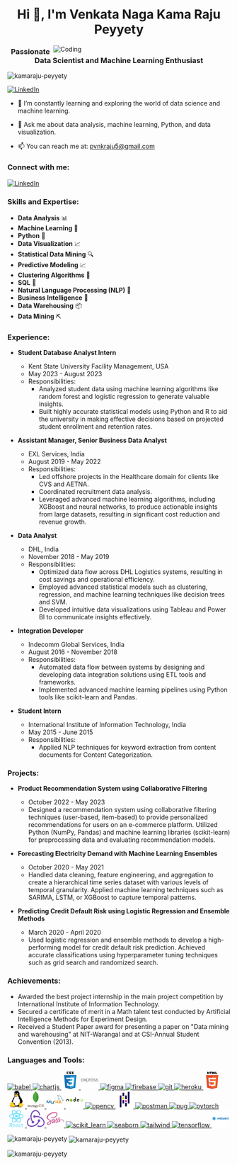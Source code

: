 <h1 align="center">Hi 👋, I'm Venkata Naga Kama Raju Peyyety</h1>
<img align="right" alt="Coding" width="400" src="https://media.tenor.com/NOYF3f82b_gAAAAC/programmer.gif">
<h3 align="center">Passionate Data Scientist and Machine Learning Enthusiast</h3>

<p align="left"> <img src="https://komarev.com/ghpvc/?username=kamaraju-peyyety&label=Profile%20views&color=0e75b6&style=flat" alt="kamaraju-peyyety" /> </p>

<p align="left"> <a href="https://linkedin.com/in/venkata-naga-kama-raju-peyyety" target="blank"><img src="https://img.shields.io/badge/LinkedIn-Connect-blue" alt="LinkedIn" /></a> </p>

- 🌱 I’m constantly learning and exploring the world of data science and machine learning.

- 💬 Ask me about data analysis, machine learning, Python, and data visualization.

- 📫 You can reach me at: [pvnkraju5@gmail.com](mailto:pvnkraju5@gmail.com)

<h3 align="left">Connect with me:</h3>
<p align="left">
  <a href="https://linkedin.com/in/venkata-naga-kama-raju-peyyety" target="blank">
    <img align="center" src="https://raw.githubusercontent.com/rahuldkjain/github-profile-readme-generator/master/src/images/icons/Social/linkedin.svg" alt="LinkedIn" height="30" width="40" />
  </a>
</p>

<h3 align="left">Skills and Expertise:</h3>

- **Data Analysis** 📊
- **Machine Learning** 🤖
- **Python** 🐍
- **Data Visualization** 📈
- **Statistical Data Mining** 🔍
- **Predictive Modeling** 📈
- **Clustering Algorithms** 🧩
- **SQL** 🎲
- **Natural Language Processing (NLP)** 📜
- **Business Intelligence** 💼
- **Data Warehousing** 📦
- **Data Mining** ⛏️


<h3 align="left">Experience:</h3>

- **Student Database Analyst Intern**
  - Kent State University Facility Management, USA
  - May 2023 - August 2023
  - Responsibilities:
    - Analyzed student data using machine learning algorithms like random forest and logistic regression to generate valuable insights.
    - Built highly accurate statistical models using Python and R to aid the university in making effective decisions based on projected student enrollment and retention rates.

- **Assistant Manager, Senior Business Data Analyst**
  - EXL Services, India
  - August 2019 - May 2022
  - Responsibilities:
    - Led offshore projects in the Healthcare domain for clients like CVS and AETNA.
    - Coordinated recruitment data analysis.
    - Leveraged advanced machine learning algorithms, including XGBoost and neural networks, to produce actionable insights from large datasets, resulting in significant cost reduction and revenue growth.

- **Data Analyst**
  - DHL, India
  - November 2018 - May 2019
  - Responsibilities:
    - Optimized data flow across DHL Logistics systems, resulting in cost savings and operational efficiency.
    - Employed advanced statistical models such as clustering, regression, and machine learning techniques like decision trees and SVM.
    - Developed intuitive data visualizations using Tableau and Power BI to communicate insights effectively.

- **Integration Developer**
  - Indecomm Global Services, India
  - August 2016 - November 2018
  - Responsibilities:
    - Automated data flow between systems by designing and developing data integration solutions using ETL tools and frameworks.
    - Implemented advanced machine learning pipelines using Python tools like scikit-learn and Pandas.

- **Student Intern**
  - International Institute of Information Technology, India
  - May 2015 - June 2015
  - Responsibilities:
    - Applied NLP techniques for keyword extraction from content documents for Content Categorization.

<h3 align="left">Projects:</h3>

- **Product Recommendation System using Collaborative Filtering**
  - October 2022 - May 2023
  - Designed a recommendation system using collaborative filtering techniques (user-based, item-based) to provide personalized recommendations for users on an e-commerce platform. Utilized Python (NumPy, Pandas) and machine learning libraries (scikit-learn) for preprocessing data and evaluating recommendation models.

- **Forecasting Electricity Demand with Machine Learning Ensembles**
  - October 2020 - May 2021
  - Handled data cleaning, feature engineering, and aggregation to create a hierarchical time series dataset with various levels of temporal granularity. Applied machine learning techniques such as SARIMA, LSTM, or XGBoost to capture temporal patterns.

- **Predicting Credit Default Risk using Logistic Regression and Ensemble Methods**
  - March 2020 - April 2020
  - Used logistic regression and ensemble methods to develop a high-performing model for credit default risk prediction. Achieved accurate classifications using hyperparameter tuning techniques such as grid search and randomized search.

<h3 align="left">Achievements:</h3>

- Awarded the best project internship in the main project competition by International Institute of Information Technology.
- Secured a certificate of merit in a Math talent test conducted by Artificial Intelligence Methods for Experiment Design.
- Received a Student Paper award for presenting a paper on "Data mining and warehousing" at NIT-Warangal and at CSI-Annual Student Convention (2013).

<h3 align="left">Languages and Tools:</h3>
<p align="left"> <a href="https://babeljs.io/" target="_blank" rel="noreferrer"> <img src="https://www.vectorlogo.zone/logos/babeljs/babeljs-icon.svg" alt="babel" width="40" height="40"/> </a> <a href="https://www.chartjs.org" target="_blank" rel="noreferrer"> <img src="https://www.chartjs.org/media/logo-title.svg" alt="chartjs" width="40" height="40"/> </a> <a href="https://www.w3schools.com/css/" target="_blank" rel="noreferrer"> <img src="https://raw.githubusercontent.com/devicons/devicon/master/icons/css3/css3-original-wordmark.svg" alt="css3" width="40" height="40"/> </a> <a href="https://expressjs.com" target="_blank" rel="noreferrer"> <img src="https://raw.githubusercontent.com/devicons/devicon/master/icons/express/express-original-wordmark.svg" alt="express" width="40" height="40"/> </a> <a href="https://www.figma.com/" target="_blank" rel="noreferrer"> <img src="https://www.vectorlogo.zone/logos/figma/figma-icon.svg" alt="figma" width="40" height="40"/> </a> <a href="https://firebase.google.com/" target="_blank" rel="noreferrer"> <img src="https://www.vectorlogo.zone/logos/firebase/firebase-icon.svg" alt="firebase" width="40" height="40"/> </a> <a href="https://git-scm.com/" target="_blank" rel="noreferrer"> <img src="https://www.vectorlogo.zone/logos/git-scm/git-scm-icon.svg" alt="git" width="40" height="40"/> </a> <a href="https://heroku.com" target="_blank" rel="noreferrer"> <img src="https://www.vectorlogo.zone/logos/heroku/heroku-icon.svg" alt="heroku" width="40" height="40"/> </a> <a href="https://www.w3.org/html/" target="_blank" rel="noreferrer"> <img src="https://raw.githubusercontent.com/devicons/devicon/master/icons/html5/html5-original-wordmark.svg" alt="html5" width="40" height="40"/> </a> <a href="https://www.linux.org/" target="_blank" rel="noreferrer"> <img src="https://raw.githubusercontent.com/devicons/devicon/master/icons/linux/linux-original.svg" alt="linux" width="40" height="40"/> </a> <a href="https://www.mongodb.com/" target="_blank" rel="noreferrer"> <img src="https://raw.githubusercontent.com/devicons/devicon/master/icons/mongodb/mongodb-original-wordmark.svg" alt="mongodb" width="40" height="40"/> </a> <a href="https://www.mysql.com/" target="_blank" rel="noreferrer"> <img src="https://raw.githubusercontent.com/devicons/devicon/master/icons/mysql/mysql-original-wordmark.svg" alt="mysql" width="40" height="40"/> </a> <a href="https://nodejs.org" target="_blank" rel="noreferrer"> <img src="https://raw.githubusercontent.com/devicons/devicon/master/icons/nodejs/nodejs-original-wordmark.svg" alt="nodejs" width="40" height="40"/> </a> <a href="https://opencv.org/" target="_blank" rel="noreferrer"> <img src="https://www.vectorlogo.zone/logos/opencv/opencv-icon.svg" alt="opencv" width="40" height="40"/> </a> <a href="https://pandas.pydata.org/" target="_blank" rel="noreferrer"> <img src="https://raw.githubusercontent.com/devicons/devicon/2ae2a900d2f041da66e950e4d48052658d850630/icons/pandas/pandas-original.svg" alt="pandas" width="40" height="40"/> </a> <a href="https://postman.com" target="_blank" rel="noreferrer"> <img src="https://www.vectorlogo.zone/logos/getpostman/getpostman-icon.svg" alt="postman" width="40" height="40"/> </a> <a href="https://pugjs.org" target="_blank" rel="noreferrer"> <img src="https://cdn.worldvectorlogo.com/logos/pug.svg" alt="pug" width="40" height="40"/> </a> <a href="https://pytorch.org/" target="_blank" rel="noreferrer"> <img src="https://www.vectorlogo.zone/logos/pytorch/pytorch-icon.svg" alt="pytorch" width="40" height="40"/> </a> <a href="https://reactjs.org/" target="_blank" rel="noreferrer"> <img src="https://raw.githubusercontent.com/devicons/devicon/master/icons/react/react-original-wordmark.svg" alt="react" width="40" height="40"/> </a> <a href="https://redux.js.org" target="_blank" rel="noreferrer"> <img src="https://raw.githubusercontent.com/devicons/devicon/master/icons/redux/redux-original.svg" alt="redux" width="40" height="40"/> </a> <a href="https://sass-lang.com" target="_blank" rel="noreferrer"> <img src="https://raw.githubusercontent.com/devicons/devicon/master/icons/sass/sass-original.svg" alt="sass" width="40" height="40"/> </a> <a href="https://scikit-learn.org/" target="_blank" rel="noreferrer"> <img src="https://upload.wikimedia.org/wikipedia/commons/0/05/Scikit_learn_logo_small.svg" alt="scikit_learn" width="40" height="40"/> </a> <a href="https://seaborn.pydata.org/" target="_blank" rel="noreferrer"> <img src="https://seaborn.pydata.org/_images/logo-mark-lightbg.svg" alt="seaborn" width="40" height="40"/> </a> <a href="https://tailwindcss.com/" target="_blank" rel="noreferrer"> <img src="https://www.vectorlogo.zone/logos/tailwindcss/tailwindcss-icon.svg" alt="tailwind" width="40" height="40"/> </a> <a href="https://www.tensorflow.org" target="_blank" rel="noreferrer"> <img src="https://www.vectorlogo.zone/logos/tensorflow/tensorflow-icon.svg" alt="tensorflow" width="40" height="40"/> </a> <a href="https://webpack.js.org" target="_blank" rel="noreferrer"> <img src="https://raw.githubusercontent.com/devicons/devicon/d00d0969292a6569d45b06d3f350f463a0107b0d/icons/webpack/webpack-original-wordmark.svg" alt="webpack" width="40" height="40"/> </a> </p>

<p><img align="left" src="https://github-readme-stats.vercel.app/api/top-langs?username=kamaraju-peyyety&show_icons=true&locale=en&layout=compact" alt="kamaraju-peyyety" /></p>

<p>&nbsp;<img align="center" src="https://github-readme-stats.vercel.app/api?username=kamaraju-peyyety&show_icons=true&locale=en" alt="kamaraju-peyyety" /></p>

<p><img align="center" src="https://github-readme-streak-stats.herokuapp.com/?user=kamaraju-peyyety&" alt="kamaraju-peyyety" /></p>
